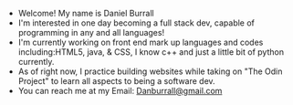 - Welcome! My name is Daniel Burrall
- I'm interested in one day becoming a full stack dev, capable of programming in any and all languages! 
- I'm currently working on front end mark up languages and codes including:HTML5, java, & CSS, I know c++ and just a little bit of python currently.
- As of right now, I practice building websites while taking on "The Odin Project" to learn all aspects to being a software dev.
- You can reach me at my Email: Danburrall@gmail.com 

<!---
Dburrall/Dburrall is a ✨ special ✨ repository because its `README.md` (this file) appears on your GitHub profile.
You can click the Preview link to take a look at your changes.
--->
